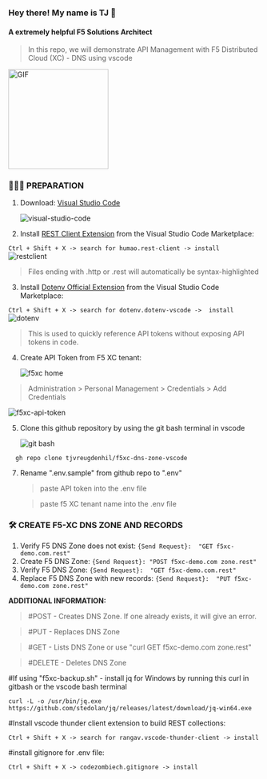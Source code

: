 <h3> Hey there! My name is TJ 👋 </h3>
<h4> A extremely helpful F5 Solutions Architect </h4>

> In this repo, we will demonstrate API Management with F5 Distributed Cloud (XC) - DNS using vscode
<img align="top" alt="GIF" src="https://github.com/tjvreugdenhil/f5xc-dns-zone-vscode/assets/20447165/1f759a05-39e5-4829-a74c-210f36154c03" width="200"/>

<h3> 👨🏻‍💻 PREPARATION </h3>

1) Download: [Visual Studio Code](https://code.visualstudio.com/)

   ![visual-studio-code](https://github.com/tjvreugdenhil/f5xc-dns-zone-vscode/assets/20447165/7bfce184-3a3d-49b9-a93a-f1d5c78501d0)


2) Install [REST Client Extension](https://marketplace.visualstudio.com/items?itemName=humao.rest-client) from the Visual Studio Code Marketplace:

`Ctrl + Shift + X -> search for humao.rest-client -> install
`
      ![restclient](https://github.com/tjvreugdenhil/f5xc-dns-zone-vscode/assets/20447165/b3774426-abcb-4fdc-afec-a0ef5032a6e0)

> Files ending with .http or .rest will automatically be syntax-highlighted


3) Install [Dotenv Official Extension](https://marketplace.visualstudio.com/items?itemName=dotenv.dotenv-vscode) from the Visual Studio Code Marketplace:
   
`Ctrl + Shift + X -> search for dotenv.dotenv-vscode ->  install 
`
      ![dotenv](https://github.com/tjvreugdenhil/f5xc-dns-zone-vscode/assets/20447165/de319c92-c6b2-484f-a3f9-b53a73fd3ca6)

> This is used to quickly reference API tokens without exposing API tokens in code. 


4) Create API Token from F5 XC tenant:
   
   ![f5xc home](https://github.com/tjvreugdenhil/f5xc-dns-zone-vscode/assets/20447165/67f27e89-b228-42f9-87d0-f9abd80784b6)

> Administration > Personal Management > Credentials > Add Credentials

   ![f5xc-api-token](https://github.com/tjvreugdenhil/f5xc-dns-zone-vscode/assets/20447165/cad1fe80-d5ac-4ba8-b404-97eef6ffdb38)

5) Clone this github repository by using the git bash terminal in vscode

   ![git bash](https://github.com/tjvreugdenhil/f5xc-dns-zone-vscode/assets/20447165/9064d58e-9ee5-4c66-a450-46cefa305d32)

`   gh repo clone tjvreugdenhil/f5xc-dns-zone-vscode 
`

7) Rename ".env.sample" from github repo to ".env"
    
   > paste API token into the .env file

   > paste f5 XC tenant name into the .env file 

<h3>🛠 CREATE F5-XC DNS ZONE AND RECORDS</h3>

1) Verify F5 DNS Zone does not exist:
`{Send Request}:  "GET f5xc-demo.com.rest"
`
2) Create F5 DNS Zone:
`{Send Request}: "POST f5xc-demo.com zone.rest"
`
3) Verify F5 DNS Zone:
`{Send Request}:  "GET f5xc-demo.com.rest"
`
4) Replace F5 DNS Zone with new records:
`{Send Request}:  "PUT f5xc-demo.com zone.rest"
`

**ADDITIONAL INFORMATION:**

> #POST - Creates DNS Zone. If one already exists, it will give an error.

> #PUT - Replaces DNS Zone 

> #GET - Lists DNS Zone or use "curl GET f5xc-demo.com zone.rest"

> #DELETE - Deletes DNS Zone


#If using "f5xc-backup.sh" - install jq for Windows by running this curl in gitbash or the vscode bash terminal

`curl -L -o /usr/bin/jq.exe https://github.com/stedolan/jq/releases/latest/download/jq-win64.exe
`

#Install vscode thunder client extension to build REST collections: 

`Ctrl + Shift + X -> search for rangav.vscode-thunder-client -> install 
`

#install gitignore for .env file:

`Ctrl + Shift + X -> codezombiech.gitignore -> install 
`
